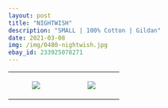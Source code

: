 ```yaml
---
layout: post
title: "NIGHTWISH"
description: "SMALL | 100% Cotton | Gildan"
date: 2021-03-08
img: /img/0480-nightwish.jpg
ebay_id: 233925078271
---
```




<table style="width:100%;"><tr><td style="vertical-align:top;">
      <figure class="tmblr-full" data-orig-height="2048" data-orig-width="1365" data-orig-src="https://concertshirts.netlify.app/shirts/0480/0480-01.jpg"><img src="https://64.media.tumblr.com/8c6bb2eac9914828e15c666cd50a0dec/7b8b8842a3146c28-43/s540x810/f9a5e99faa587835108b82df379d26393e9d3409.jpg" data-orig-height="2048" data-orig-width="1365" data-orig-src="https://concertshirts.netlify.app/shirts/0480/0480-01.jpg"/></figure></td>
    <td style="vertical-align:top;">
      <figure class="tmblr-full" data-orig-height="2048" data-orig-width="1365" data-orig-src="https://concertshirts.netlify.app/shirts/0480/0480-02.jpg"><img src="https://64.media.tumblr.com/a37cf364eddf540987e7532d484bcf97/7b8b8842a3146c28-f5/s540x810/c5205a96e2310bdef5a54a58503ccd5657b696f4.jpg" data-orig-height="2048" data-orig-width="1365" data-orig-src="https://concertshirts.netlify.app/shirts/0480/0480-02.jpg"/></figure></td>
  </tr></table>
